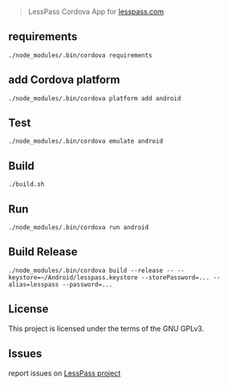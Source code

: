 > LessPass Cordova App for [lesspass.com](https://lesspass.com)

## requirements

    ./node_modules/.bin/cordova requirements

## add Cordova platform

    ./node_modules/.bin/cordova platform add android

## Test

    ./node_modules/.bin/cordova emulate android

## Build

    ./build.sh

    
## Run
    
    ./node_modules/.bin/cordova run android
    
## Build Release

    ./node_modules/.bin/cordova build --release -- --keystore=~/Android/lesspass.keystore --storePassword=... --alias=lesspass --password=...
    
## License

This project is licensed under the terms of the GNU GPLv3.


## Issues

report issues on [LessPass project](https://github.com/lesspass/lesspass/issues)
